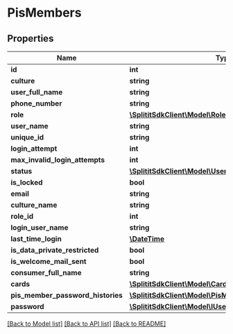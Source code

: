 # PisMembers

## Properties
Name | Type | Description | Notes
------------ | ------------- | ------------- | -------------
**id** | **int** |  | 
**culture** | **string** |  | [optional] 
**user_full_name** | **string** |  | [optional] 
**phone_number** | **string** |  | [optional] 
**role** | [**\SplititSdkClient\Model\Roles**](Roles.md) |  | [optional] 
**user_name** | **string** |  | [optional] 
**unique_id** | **string** |  | [optional] 
**login_attempt** | **int** |  | 
**max_invalid_login_attempts** | **int** |  | 
**status** | [**\SplititSdkClient\Model\UserStatus**](UserStatus.md) |  | 
**is_locked** | **bool** |  | 
**email** | **string** |  | [optional] 
**culture_name** | **string** |  | [optional] 
**role_id** | **int** |  | 
**login_user_name** | **string** |  | [optional] 
**last_time_login** | [**\DateTime**](\DateTime.md) |  | 
**is_data_private_restricted** | **bool** |  | 
**is_welcome_mail_sent** | **bool** |  | 
**consumer_full_name** | **string** |  | [optional] 
**cards** | [**\SplititSdkClient\Model\Cards[]**](Cards.md) |  | [optional] 
**pis_member_password_histories** | [**\SplititSdkClient\Model\PisMemberPasswordHistories[]**](PisMemberPasswordHistories.md) |  | [optional] 
**password** | [**\SplititSdkClient\Model\IUserPasswordHistory**](IUserPasswordHistory.md) |  | [optional] 

[[Back to Model list]](../README.md#documentation-for-models) [[Back to API list]](../README.md#documentation-for-api-endpoints) [[Back to README]](../README.md)



